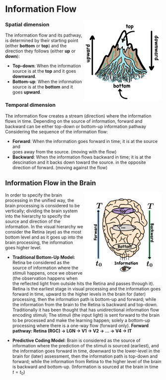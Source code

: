 <h1> Information Flow </h1>
  
  <img src="images/Flow.png" width="250" align="right"/>
  
  <h3>Spatial dimension</h3>
  
  The information flow and its pathway, is determined by their starting point 
  (either **bottom** or **top**) and the direction they follows (either **up** or **down**):
  * **Top-down**: When the information source is at the **top** and it goes **downward**.
  * **Bottom-up**: When the information source is at the **bottom** and it goes **upward**. 

  <h3>Temporal dimension</h3>

  The information flow creates a stream (direction) where the information
  flows in time. Depending on the source of information, forward and backward 
  can be either top-down or bottom-up information pathway Considering the sequence of the
  information flow:
  * **Forward**: When the information goes forward in time; it is at the source and  
  goes away from the source. (moving with the flow)
  * **Backward**: When the information flows backward in time; it is at the descination
    and it backs down toward the source. in the opposite direction of forward. (moving against the flow)

  <summary> <h2> 
  Information Flow in the Brain
  </h2></summary>

  <img src="images/brain_flow.png" width="250" align="right"/>

  In order to specify the brain processing in the unified way, the brain processing 
  is considered to be vertically; dividing the brain system into 
  the hierarchy to specify the source and direction of the information.
  In the visual hierarchy we consider the Retina (eye) as the most bottom level
  and as it goes up into the brain processing, the information goes higher level.

  * **Traditional Bottom-Up Model:** Retina be considered as the source of information where the stimuli 
  happens, once we observe (the observation happens when the reflected light from outside hits 
  the Retina and passes through it). Retina is the earliest stage in visual processing and the information goes
  forward in time, upward to the higher levels in the brain for (later) processing, then the 
  information path is bottom-up and forward; while the information from the brain
  to the Retina is backward and top-down. Traditionally it has been thought that has unidirectional information flow
  encoding stimuli; The stimuli (the input light) is sent forward to the brain to be processed and make the learning 
  happen; solely a bottom-up processing where there is a one-way flow (forward only).
  **Forward pathway: Retina (RGC) → LGN → V1 → V2 → ... → V4 → IT**

  * **Predictive Coding Model**: Brain is considered as the source of information where the prediction of
    the stimuli is sourced (earliest), and the information goes forward in time,
    downward to the lower-level in the brain for (later) assessment, then the
    information path is top-down and forward; while the information from Retina to
    the higher level of the brain is backward and bottom-up. (Information is sourced at the brain in time $t=t_0$)
  




  

  

